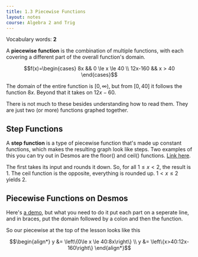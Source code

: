 ```yaml
---
title: 1.3 Piecewise Functions
layout: notes
course: Algebra 2 and Trig
---
```


Vocabulary words: **2**

A **piecewise function** is the combination of multiple functions, with each covering a different part of the overall function's domain.

$$f(x)=\begin{cases}
8x      && 0 \le x \le 40 \\
12x-160 && x > 40
\end{cases}$$

The domain of the entire function is $[0,\infty)$, but from $[0,40]$ it follows the function $8x$. Beyond that it takes on $12x-60$.

There is not much to these besides understanding how to read them. They are just two (or more) functions graphed together.

## Step Functions

A **step function** is a type of piecewise function that's made up constant functions, which makes the resulting graph look like steps. Two examples of this you can try out in Desmos are the floor() and ceil() functions. [Link here](https://www.desmos.com/calculator/phxbxe8hgc).

The first takes its input and rounds it down. So, for all $1\le x < 2$, the result is 1. The ceil function is the opposite, everything is rounded up. $1 < x \le 2$ yields 2.

## Piecewise Functions on Desmos

Here's [a demo](https://www.desmos.com/calculator/oonhdufzwz), but what you need to do it put each part on a seperate line, and in braces, put the domain followed by a colon and then the function.

So our piecewise at the top of the lesson looks like this

$$\begin{align*}
y &= \left\{0\le x \le 40:8x\right\} \\
y &= \left\{x>40:12x-160\right\}
\end{align*}$$
